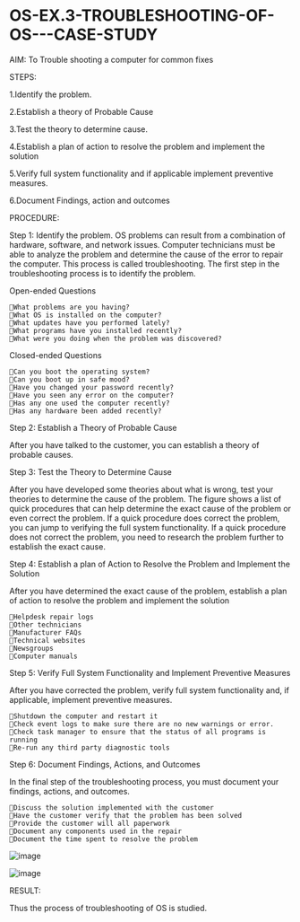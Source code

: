 # OS-EX.3-TROUBLESHOOTING-OF-OS---CASE-STUDY

AIM:
To Trouble shooting a computer for common fixes

STEPS:

1.Identify the problem.

2.Establish a theory of Probable Cause

3.Test the theory to determine cause.

4.Establish a plan of action to resolve the problem and implement the solution

5.Verify full system functionality and if applicable implement preventive measures.

6.Document Findings, action and outcomes

PROCEDURE:

Step 1: Identify the problem. OS problems can result from a combination of hardware, software, and network issues. Computer technicians must be able to analyze the problem and determine the cause of the error to repair the computer. This process is called troubleshooting. The first step in the troubleshooting process is to identify the problem.

Open-ended Questions

```
What problems are you having?
What OS is installed on the computer?
What updates have you performed lately?
What programs have you installed recently?
What were you doing when the problem was discovered?
````
Closed-ended Questions
```
Can you boot the operating system?
Can you boot up in safe mood?
Have you changed your password recently?
Have you seen any error on the computer?
Has any one used the computer recently?
Has any hardware been added recently?
```
Step 2: Establish a Theory of Probable Cause

After you have talked to the customer, you can establish a theory of probable causes.

Step 3: Test the Theory to Determine Cause

After you have developed some theories about what is wrong, test your theories to determine the cause of the problem. The figure shows a list of quick procedures that can help determine the exact cause of the problem or even correct the problem. If a quick procedure does correct the problem, you can jump to verifying the full system functionality. If a quick procedure does not correct the problem, you need to research the problem further to establish the exact cause.

Step 4: Establish a plan of Action to Resolve the Problem and Implement the Solution

After you have determined the exact cause of the problem, establish a plan of action to resolve the problem and implement the solution
````
Helpdesk repair logs
Other technicians
Manufacturer FAQs
Technical websites
Newsgroups
Computer manuals
````
Step 5: Verify Full System Functionality and Implement Preventive Measures

After you have corrected the problem, verify full system functionality and, if applicable, implement preventive measures.
```
Shutdown the computer and restart it
Check event logs to make sure there are no new warnings or error.
Check task manager to ensure that the status of all programs is running
Re-run any third party diagnostic tools
````
Step 6: Document Findings, Actions, and Outcomes

In the final step of the troubleshooting process, you must document your findings, actions, and outcomes.
````
Discuss the solution implemented with the customer
Have the customer verify that the problem has been solved
Provide the customer will all paperwork
Document any components used in the repair
Document the time spent to resolve the problem

````
![image](https://github.com/Thenmozhi-Palanisamy/OS-EX.3-TROUBLESHOOTING-OF-OS---CASE-STUDY/assets/95198708/3a8619f6-f750-4550-bdd4-bba8fc48db48)


![image](https://github.com/Thenmozhi-Palanisamy/OS-EX.3-TROUBLESHOOTING-OF-OS---CASE-STUDY/assets/95198708/7e2c5fcb-8eb7-46e2-88e2-25751e75bd34)

RESULT:

Thus the process of troubleshooting of OS is studied.

